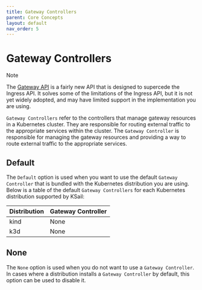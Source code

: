 ```yaml
---
title: Gateway Controllers
parent: Core Concepts
layout: default
nav_order: 5
---
```


# Gateway Controllers

> [!NOTE]
> The [Gateway API](https://gateway-api.sigs.k8s.io) is a fairly new API that is designed to supercede the Ingress API. It solves some of the limitations of the Ingress API, but it is not yet widely adopted, and may have limited support in the implementation you are using.

`Gateway Controllers` refer to the controllers that manage gateway resources in a Kubernetes cluster. They are responsible for routing external traffic to the appropriate services within the cluster. The `Gateway Controller` is responsible for managing the gateway resources and providing a way to route external traffic to the appropriate services.

## Default

The `Default` option is used when you want to use the default `Gateway Controller` that is bundled with the Kubernetes distribution you are using. Below is a table of the default `Gateway Controllers` for each Kubernetes distribution supported by KSail:

| Distribution | Gateway Controller |
| ------------ | ------------------ |
| kind         | None               |
| k3d          | None               |

## None

The `None` option is used when you do not want to use a `Gateway Controller`. In cases where a distribution installs a `Gateway Controller` by default, this option can be used to disable it.
